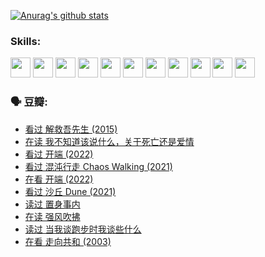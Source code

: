 
[![Anurag's github stats](https://github-readme-stats.vercel.app/api?username=w940853815)](https://github.com/anuraghazra/github-readme-stats)

### Skills:

<code><img height="32" src="https://cdn.jsdelivr.net/npm/simple-icons@v5/icons/python.svg"></code>
<code><img height="32" src="https://cdn.jsdelivr.net/npm/simple-icons@v5/icons/javascript.svg"></code>
<code><img height="32" src="https://cdn.jsdelivr.net/npm/simple-icons@v5/icons/django.svg"></code>
<code><img height="32" src="https://cdn.jsdelivr.net/npm/simple-icons@v5/icons/flask.svg"></code>
<code><img height="32" src="https://cdn.jsdelivr.net/npm/simple-icons@v5/icons/vuetify.svg"></code>
<code><img height="32" src="https://cdn.jsdelivr.net/npm/simple-icons@v5/icons/git.svg"></code>
<code><img height="32" src="https://cdn.jsdelivr.net/npm/simple-icons@v5/icons/docker.svg"></code>
<code><img height="32" src="https://cdn.jsdelivr.net/npm/simple-icons@v5/icons/postgresql.svg"></code>
<code><img height="32" src="https://cdn.jsdelivr.net/npm/simple-icons@v5/icons/elasticsearch.svg"></code>
<code><img height="32" src="https://cdn.jsdelivr.net/npm/simple-icons@v5/icons/macos.svg"></code>
<code><img height="32" src="https://cdn.jsdelivr.net/npm/simple-icons@v5/icons/linux.svg"></code>

### 🗣 豆瓣:

<!-- DOUBAN-ACTIVITIES:START -->
- [看过 解救吾先生‎ (2015)](https://www.douban.com/people/136069238/status/3744047085/?_i=43811179)
- [在读 我不知道该说什么，关于死亡还是爱情](https://www.douban.com/people/136069238/status/3742672820/?_i=43811179)
- [看过 开端‎ (2022)](https://www.douban.com/people/136069238/status/3737530861/?_i=43811179)
- [看过 混沌行走 Chaos Walking‎ (2021)](https://www.douban.com/people/136069238/status/3734828206/?_i=43811179)
- [在看 开端‎ (2022)](https://www.douban.com/people/136069238/status/3733533297/?_i=43811179)
- [看过 沙丘 Dune‎ (2021)](https://www.douban.com/people/136069238/status/3726869471/?_i=43811179)
- [读过 置身事内](https://www.douban.com/people/136069238/status/3726223867/?_i=43811179)
- [在读 强风吹拂](https://www.douban.com/people/136069238/status/3725395475/?_i=43811179)
- [读过 当我谈跑步时我谈些什么](https://www.douban.com/people/136069238/status/3715422296/?_i=43811179)
- [在看 走向共和‎ (2003)](https://www.douban.com/people/136069238/status/3711470443/?_i=43811179)
<!-- DOUBAN-ACTIVITIES:END -->
<!--
**w940853815/w940853815** is a ✨ _special_ ✨ repository because its `README.md` (this file) appears on your GitHub profile.

Here are some ideas to get you started:

- 🔭 I’m currently working on ...
- 🌱 I’m currently learning ...
- 👯 I’m looking to collaborate on ...
- 🤔 I’m looking for help with ...
- 💬 Ask me about ...
- 📫 How to reach me: ...
- 😄 Pronouns: ...
- ⚡ Fun fact: ...
-->
